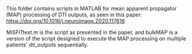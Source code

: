 This folder contains scripts in MATLAB for mean apparent propagator (MAP) processing of DTI outputs, as seen in this paper: https://doi.org/10.1016/j.neuroimage.2020.117616

MiSFITtest.m is the script as presented in the paper, and bulkMAP is a version of the script designed to execute the MAP processing on multiple patients' dti_outputs sequentially. 
